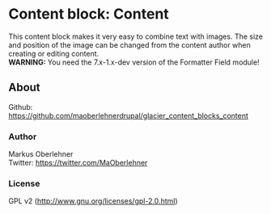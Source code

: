 # Content block: Content
This content block makes it very easy to combine text with images. The size and position of the image can be changed from the content author when creating or editing content.  
**WARNING:** You need the 7.x-1.x-dev version of the Formatter Field module!

## About
Github: https://github.com/maoberlehnerdrupal/glacier_content_blocks_content

### Author
Markus Oberlehner  
Twitter: https://twitter.com/MaOberlehner

### License
GPL v2 (http://www.gnu.org/licenses/gpl-2.0.html)
